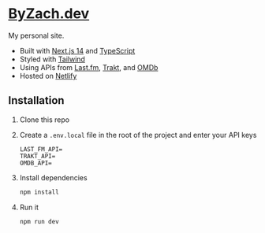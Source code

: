 # [ByZach.dev](https://byzach.dev)

My personal site.

- Built with [Next.js 14](https://nextjs.org) and [TypeScript](https://www.typescriptlang.org)
- Styled with [Tailwind](https://tailwindcss.com)
- Using APIs from [Last.fm](https://www.last.fm/api), [Trakt](https://trakt.docs.apiary.io/), and [OMDb](https://www.omdbapi.com/)
- Hosted on [Netlify](https://www.netlify.com/)

## Installation

1. Clone this repo

2. Create a `.env.local` file in the root of the project and enter your API keys

   ```shell
   LAST_FM_API=
   TRAKT_API=
   OMDB_API=
   ```

3. Install dependencies
   ```bash
   npm install
   ```

4. Run it
   ```bash
   npm run dev
   ```
